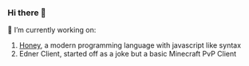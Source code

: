 ### Hi there 🦊

🔭 I’m currently working on:
1) [Honey](https://github.com/giachad/honey), a modern programming language with javascript like syntax
2) Edner Client, started off as a joke but a basic Minecraft PvP Client
